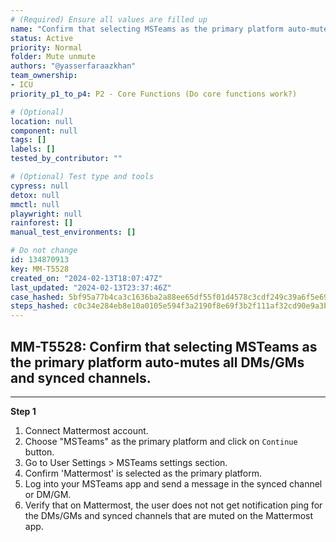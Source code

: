 ```yaml
---
# (Required) Ensure all values are filled up
name: "Confirm that selecting MSTeams as the primary platform auto-mutes all DMs/GMs and synced channels."
status: Active
priority: Normal
folder: Mute unmute
authors: "@yasserfaraazkhan"
team_ownership:
- ICU
priority_p1_to_p4: P2 - Core Functions (Do core functions work?)

# (Optional)
location: null
component: null
tags: []
labels: []
tested_by_contributor: ""

# (Optional) Test type and tools
cypress: null
detox: null
mmctl: null
playwright: null
rainforest: []
manual_test_environments: []

# Do not change
id: 134870913
key: MM-T5528
created_on: "2024-02-13T18:07:47Z"
last_updated: "2024-02-13T23:37:46Z"
case_hashed: 5bf95a77b4ca3c1636ba2a88ee65df55f01d4578c3cdf249c39a6f5e695edd61df05870e9f6c9349e188f0a4c512ece7
steps_hashed: c0c34e284eb8e10a0105e594f3a2190f8e69f3b2f111af32cd90e9a3b9073873b955de950126a59a7152fc7943649d44
---
```


<!-- (Auto-generated) Based on frontmatter's "key" and "name" -->

## MM-T5528: Confirm that selecting MSTeams as the primary platform auto-mutes all DMs/GMs and synced channels.

---

**Step 1**

1. Connect Mattermost account.
2. Choose "MSTeams" as the primary platform and click on `Continue` button.
3. Go to User Settings > MSTeams settings section.
4. Confirm 'Mattermost' is selected as the primary platform.
5. Log into your MSTeams app and send a message in the synced channel or DM/GM.
6. Verify that on Mattermost, the user does not not get notification ping for the DMs/GMs and synced channels that are muted on the Mattermost app.
